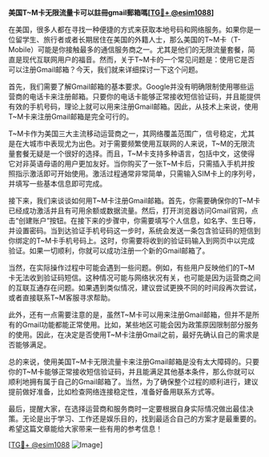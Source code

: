 **美国T~M卡无限流量卡可以註冊gmail郵箱嗎[[TG💪+ @esim1088](https://t.me/s/esim1088)]**

在美国，很多人都在寻找一种便捷的方式来获取本地号码和网络服务。如果你是一位留学生、旅行者或者长期居住在美国的外籍人士，那么美国的T~M卡（T-Mobile）可能是你接触最多的通信服务商之一。尤其是他们的无限流量套餐，简直是现代互联网用户的福音。然而，关于T~M卡的一个常见问题是：使用它是否可以注册Gmail邮箱？今天，我们就来详细探讨一下这个问题。

首先，我们需要了解Gmail邮箱的基本要求。Google并没有明确限制使用哪些运营商的电话卡来注册邮箱。只要你的电话卡能够正常接收短信验证码，并且能提供有效的手机号码，理论上就可以用来注册Gmail邮箱。因此，从技术上来说，使用T~M卡来注册Gmail邮箱是完全可行的。

T~M卡作为美国三大主流移动运营商之一，其网络覆盖范围广，信号稳定，尤其是在大城市中表现尤为出色。对于需要频繁使用互联网的人来说，T~M的无限流量套餐无疑是一个很好的选择。而且，T~M卡支持多种语言，包括中文，这使得它对非英语母语的用户更加友好。当你购买了一张T~M卡后，只需插入手机并按照指示激活即可开始使用。激活过程通常非常简单，只需输入SIM卡上的序列号，并填写一些基本信息即可完成。

接下来，我们来谈谈如何用T~M卡注册Gmail邮箱。首先，你需要确保你的T~M卡已经成功激活并且有可用余额或数据流量。然后，打开浏览器访问Gmail官网，点击“创建账户”按钮。在接下来的步骤中，你需要填写个人信息，如名字、生日等，并设置密码。当到达验证手机号码这一步时，系统会发送一条包含验证码的短信到你绑定的T~M卡手机号码上。这时，你需要将收到的验证码输入到网页中以完成验证。如果一切顺利，你就可以成功注册一个新的Gmail邮箱了。

当然，在实际操作过程中可能会遇到一些问题。例如，有些用户反映他们的T~M卡无法收到验证码短信。这种情况可能与网络状况有关，也可能是因为运营商之间的互联互通存在问题。如果遇到类似情况，建议尝试更换不同的时间段再次尝试，或者直接联系T~M客服寻求帮助。

此外，还有一点需要注意的是，虽然T~M卡可以用来注册Gmail邮箱，但并不是所有的Gmail功能都能正常使用。比如，某些地区可能会因为政策原因限制部分服务的使用。因此，在决定是否使用T~M卡注册Gmail之前，最好先确认自己的需求是否能够满足。

总的来说，使用美国T~M卡无限流量卡来注册Gmail邮箱是没有太大障碍的。只要你的T~M卡能够正常接收短信验证码，并且能满足其他基本条件，那么你就可以顺利地拥有属于自己的Gmail邮箱了。当然，为了确保整个过程的顺利进行，建议提前做好准备，比如检查网络连接稳定性，准备好备用联系方式等。

最后，提醒大家，在选择运营商和服务商时一定要根据自身实际情况做出最佳决策。无论是出于学习、工作还是娱乐目的，找到最适合自己的方案才是最重要的。希望这篇文章能给大家带来一些有用的参考信息！

[[TG💪+ @esim1088](https://t.me/s/esim1088) ![Image](https://i.postimg.cc/4NQfJmqS/Snipaste-2025-05-13-00-14-12.png)]